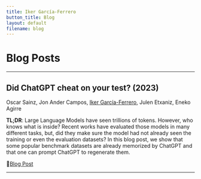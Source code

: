 ```yaml
---
title: Iker García-Ferrero
button_title: Blog
layout: default
filename: blog
--- 
```


# Blog Posts

---

## Did ChatGPT cheat on your test? (2023)
Oscar Sainz, Jon Ander Campos, <ins>Iker García-Ferrero</ins>, Julen Etxaniz, Eneko Agirre  

**TL;DR**: Large Language Models have seen trillions of tokens. However, who knows what is inside? Recent works have evaluated those models in many different tasks, but, did they make sure the model had not already seen the training or even the evaluation datasets? In this blog post, we show that some popular benchmark datasets are already memorized by ChatGPT and that one can prompt ChatGPT to regenerate them.

📒[Blog Post](https://hitz-zentroa.github.io/lm-contamination/blog/) 

---
